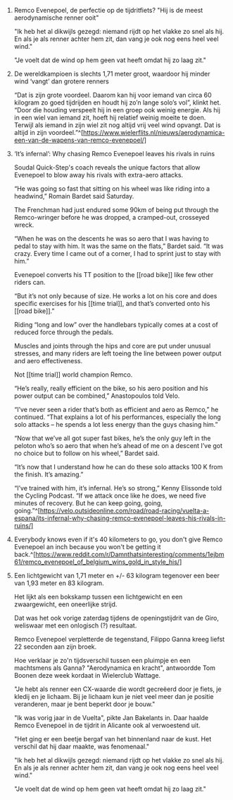 1. Remco Evenepoel, de perfectie op de tijdritfiets? "Hij is de meest aerodynamische renner ooit"
   
   "Ik heb het al dikwijls gezegd: niemand rijdt op het vlakke zo snel als hij. En als je als renner achter hem zit, dan vang je ook nog eens heel veel wind."
   
   "Je voelt dat de wind op hem geen vat heeft omdat hij zo laag zit." 
2. De wereldkampioen is slechts 1,71 meter groot, waardoor hij minder wind ‘vangt’ dan grotere renners
   
   “Dat is zijn grote voordeel. Daarom kan hij voor iemand van circa 60 kilogram zo goed tijdrijden en houdt hij zo’n lange solo’s vol”, klinkt het. “Door die houding verspeelt hij in een groep ook weinig energie. Als hij in een wiel van iemand zit, hoeft hij relatief weinig moeite te doen. Terwijl als iemand in zijn wiel zit nog altijd vrij veel wind opvangt. Dat is altijd in zijn voordeel.”^[https://www.wielerflits.nl/nieuws/aerodynamica-een-van-de-wapens-van-remco-evenepoel/]
3. ‘It’s infernal’: Why chasing Remco Evenepoel leaves his rivals in ruins
   
   Soudal Quick-Step's coach reveals the unique factors that allow Evenepoel to blow away his rivals with extra-aero attacks.
   
   “He was going so fast that sitting on his wheel was like riding into a headwind,” Romain Bardet said Saturday.
   
   The Frenchman had just endured some 90km of being put through the Remco-wringer before he was dropped, a cramped-out, crosseyed wreck.
   
   “When he was on the descents he was so aero that I was having to pedal to stay with him. It was the same on the flats,” Bardet said. “It was crazy. Every time I came out of a corner, I had to sprint just to stay with him.”
   
   Evenepoel converts his TT position to the [[road bike]] like few other riders can.
   
   “But it’s not only because of size. He works a lot on his core and does specific exercises for his [[time trial]], and that’s converted onto his [[road bike]].”
   
   Riding “long and low” over the handlebars typically comes at a cost of reduced force through the pedals.
   
   Muscles and joints through the hips and core are put under unusual stresses, and many riders are left toeing the line between power output and aero effectiveness.
   
   Not [[time trial]] world champion Remco.
   
   “He’s really, really efficient on the bike, so his aero position and his power output can be combined,” Anastopoulos told Velo.
   
   “I’ve never seen a rider that’s both as efficient and aero as Remco,” he continued. “That explains a lot of his performances, especially the long solo attacks – he spends a lot less energy than the guys chasing him.”
   
   “Now that we’ve all got super fast bikes, he’s the only guy left in the peloton who’s so aero that when he’s ahead of me on a descent I’ve got no choice but to follow on his wheel,” Bardet said.
   
   “It’s now that I understand how he can do these solo attacks 100 K from the finish. It’s amazing.”
   
   “I’ve trained with him, it’s infernal. He’s so strong,” Kenny Elissonde told the Cycling Podcast. “If we attack once like he does, we need five minutes of recovery. But he can keep going, going, going.”^[https://velo.outsideonline.com/road/road-racing/vuelta-a-espana/its-infernal-why-chasing-remco-evenepoel-leaves-his-rivals-in-ruins/]
1. Everybody knows even if it's 40 kilometers to go, you don't give Remco Evenepoel an inch because you won't be getting it back.^[https://www.reddit.com/r/Damnthatsinteresting/comments/1ejbm61/remco_evenepoel_of_belgium_wins_gold_in_style_his/]
2. Een lichtgewicht van 1,71 meter en +/- 63 kilogram tegenover een beer van 1,93 meter en 83 kilogram.
   
   Het lijkt als een bokskamp tussen een lichtgewicht en een zwaargewicht, een oneerlijke strijd.
   
   Dat was het ook vorige zaterdag tijdens de openingstijdrit van de Giro, weliswaar met een onlogisch (?) resultaat.
   
   Remco Evenepoel verpletterde de tegenstand, Filippo Ganna kreeg liefst 22 seconden aan zijn broek.
   
   Hoe verklaar je zo'n tijdsverschil tussen een pluimpje en een machtsmens als Ganna? "Aerodynamica en kracht", antwoordde Tom Boonen deze week kordaat in Wielerclub Wattage.
   
   "Je hebt als renner een CX-waarde die wordt gecreëerd door je fiets, je kledij en je lichaam. Bij je lichaam kun je niet veel meer dan je positie veranderen, maar je bent beperkt door je bouw."
   
   "Ik was vorig jaar in de Vuelta", pikte Jan Bakelants in. Daar haalde Remco Evenepoel in de tijdrit in Alicante ook al verwoestend uit.
   
   "Het ging er een beetje bergaf van het binnenland naar de kust. Het verschil dat hij daar maakte, was fenomenaal."
   
   "Ik heb het al dikwijls gezegd: niemand rijdt op het vlakke zo snel als hij. En als je als renner achter hem zit, dan vang je ook nog eens heel veel wind."
   
   "Je voelt dat de wind op hem geen vat heeft omdat hij zo laag zit."